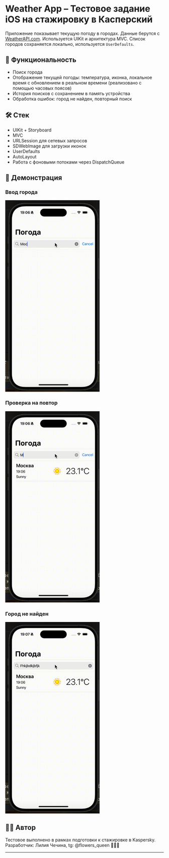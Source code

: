 # Weather App – Тестовое задание iOS на стажировку в Касперский

Приложение показывает текущую погоду в городах. Данные берутся с [WeatherAPI.com](https://www.weatherapi.com/). Используется UIKit и архитектура MVC. Список городов сохраняется локально, используется `UserDefaults`.

## 📱 Функциональность

- Поиск города
- Отображение текущей погоды: температура, иконка, локальное время с обновлением в реальном времени (реализовано с помощью часовых поясов) 
- История поисков с сохранением в память устройства
- Обработка ошибок: город не найден, повторный поиск

## 🛠 Стек

- UIKit + Storyboard
- MVC
- URLSession для сетевых запросов
- SDWebImage для загрузки иконок
- UserDefaults
- AutoLayout
- Работа с фоновыми потоками через DispatchQueue

## 🎥 Демонстрация

### Ввод города
<img src="Assets/Input_city.gif" width="300" />

### Проверка на повтор
<img src="Assets/Not_dublicates.gif" width="300" />

### Город не найден
<img src="Assets/City_is_not_found.gif" width="300" />

## 👨‍💻 Автор

Тестовое выполнено в рамках подготовки к стажировке в Kaspersky.  Разработчик: Лилия Чечина, tg: @flowers_queen 🧏🏼‍♀️

---
